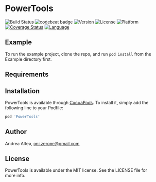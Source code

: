 # PowerTools

[![Build Status](https://travis-ci.com/Oni-zerone/PowerTools.svg?branch=develop)](https://travis-ci.com/Oni-zerone/PowerTools)
[![codebeat badge](https://codebeat.co/badges/f5316bc5-8304-4d51-b765-d64ef47f052d)](https://codebeat.co/projects/github-com-oni-zerone-powertools-develop)
[![Version](https://img.shields.io/cocoapods/v/PowerTools.svg?style=flat)](https://cocoapods.org/pods/PowerTools)
[![License](https://img.shields.io/cocoapods/l/PowerTools.svg?style=flat)](https://cocoapods.org/pods/PowerTools)
[![Platform](https://img.shields.io/cocoapods/p/PowerTools.svg?style=flat)](https://cocoapods.org/pods/PowerTools)
[![Coverage Status](https://coveralls.io/repos/github/Oni-zerone/PowerTools/badge.svg?branch=develop)](https://coveralls.io/github/Oni-zerone/PowerTools?branch=develop)
[![Language](https://img.shields.io/badge/language-swift-orange.svg)](https://cocoapods.org/pods/PowerTools)
## Example

To run the example project, clone the repo, and run `pod install` from the Example directory first.

## Requirements

## Installation

PowerTools is available through [CocoaPods](https://cocoapods.org). To install
it, simply add the following line to your Podfile:

```ruby
pod 'PowerTools'
```

## Author

Andrea Altea, oni.zerone@gmail.com

## License

PowerTools is available under the MIT license. See the LICENSE file for more info.
